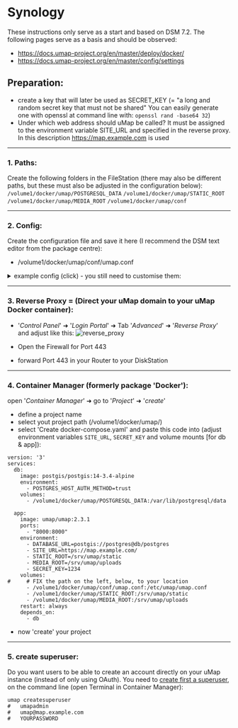 # Synology 

These instructions only serve as a start and based on DSM 7.2. The following pages serve as a basis and should be observed:
- https://docs.umap-project.org/en/master/deploy/docker/
- https://docs.umap-project.org/en/master/config/settings

## Preparation:
- create a key that will later be used as SECRET_KEY (= "a long and random secret key that must not be shared"
  You can easily generate one with openssl at command line with: `openssl rand -base64 32`)
- Under which web address should uMap be called? It must be assigned to the environment variable SITE_URL and specified in the reverse proxy. In this description https://map.example.com is used

<hr>   

### 1. Paths:   
Create the following folders in the FileStation (there may also be different paths, but these must also be adjusted in the configuration below):
`/volume1/docker/umap/POSTGRESQL_DATA`
`/volume1/docker/umap/STATIC_ROOT`
`/volume1/docker/umap/MEDIA_ROOT`
`/volume1/docker/umap/conf`


<hr>   

### 2. Config:
Create the configuration file and save it here (I recommend the DSM text editor from the package centre):
- /volume1/docker/umap/conf/umap.conf
<details>
  <summary>example config (click) - you still need to customise them:</summary>
  
```  
# ➜ https://docs.umap-project.org/en/master/config/settings
#[general]
# Site name
title = "My uMap"
# Site URL
site_url = "https://map.example.com/"
# Site description
description = "My uMap description"
# Site logo (optional)
logo = "/static/umap.png"
# Site favicon (optional)
# favicon = "/static/favicon.ico"

# Default language
language = "de"
# Default map center
default_latitude = "49.90305"
default_longitude = "15.77054"
default_zoom = "16"
# Map background
background_layer = "osm"
# Map tile server
tile_layer = "https://{s}.tile.openstreetmap.org/{z}/{x}/{y}.png"
# Map attribution
attribution = "© OpenStreetMap contributors"
SECRET_KEY = "1234"
#
# Do you want users to be able to create an account directly on your uMap instance (instead of only using OAuth).
# You need to create first a superuser, on the command line (open Terminal in Container Manager):
# > umap createsuperuser
#   umapadmin
#   umap@map.example.com
#   YOURPASSWORD
#
ENABLE_ACCOUNT_LOGIN=1
#
# To log in as the first user, you must set the UMAP_REGISTRATION_OPEN option to True. 
# This allows you to create a new account that is automatically considered a superuser. 
# After you have registered, you can set the option to False again to prevent further registrations. 
# Alternatively, you can also create a superuser account via the Django admin interface.
UMAP_REGISTRATION_OPEN = True
```   

  
</details>

<hr>   

### 3. Reverse Proxy = (Direct your uMap domain to your uMap Docker container):
- '_Control Panel_' ➜ '_Login Portal_' ➜ Tab '_Advanced_' ➜ '_Reverse Proxy_' and adjust like this:
![reverse_proxy](https://github.com/umap-project/umap/assets/29315520/b48eefb3-2b95-495f-8140-209bf66b1b76)


- Open the Firewall for Port 443
- forward Port 443 in your Router to your DiskStation


<hr>   

### 4. Container Manager (formerly package 'Docker'):
open '_Container Manager_' ➜ go to '_Project_' ➜ '_create_'
- define a project name
- select yout project path (/volume1/docker/umap/)
- select 'Create docker-compose.yaml' and paste this code into (adjust environment variables `SITE_URL`, `SECRET_KEY` and volume mounts [for db & app]):

```   
version: '3'
services:
  db:
    image: postgis/postgis:14-3.4-alpine
    environment:
      - POSTGRES_HOST_AUTH_METHOD=trust
    volumes:
      - /volume1/docker/umap/POSTGRESQL_DATA:/var/lib/postgresql/data

  app:
    image: umap/umap:2.3.1
    ports:
      - "8000:8000"
    environment:
      - DATABASE_URL=postgis://postgres@db/postgres
      - SITE_URL=https://map.example.com/
      - STATIC_ROOT=/srv/umap/static
      - MEDIA_ROOT=/srv/umap/uploads
      - SECRET_KEY=1234
    volumes:
#     # FIX the path on the left, below, to your location 
      - /volume1/docker/umap/conf/umap.conf:/etc/umap/umap.conf
      - /volume1/docker/umap/STATIC_ROOT:/srv/umap/static
      - /volume1/docker/umap/MEDIA_ROOT:/srv/umap/uploads
    restart: always
    depends_on:
      - db
```   
- now 'create' your project

<hr>   

### 5. create superuser:
Do you want users to be able to create an account directly on your uMap instance (instead of only using OAuth).
You need to [create first a superuser](https://docs.umap-project.org/en/master/config/settings/#enable_account_login), on the command line (open Terminal in Container Manager):
```  
umap createsuperuser
#   umapadmin
#   umap@map.example.com
#   YOURPASSWORD
```  

